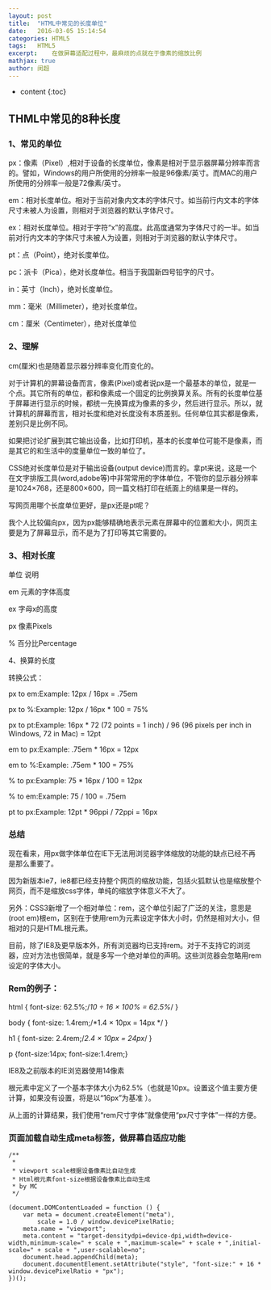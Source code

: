 ```yaml
---
layout: post
title:  "HTML中常见的长度单位"
date:   2016-03-05 15:14:54
categories: HTML5
tags:	HTML5
excerpt:	在做屏幕适配过程中，最麻烦的点就在于像素的缩放比例
mathjax: true
author:	闵超
---
```


* content
{:toc}

##	THML中常见的8种长度

###		1、常见的单位

px：像素（Pixel）,相对于设备的长度单位，像素是相对于显示器屏幕分辨率而言的。譬如，Windows的用户所使用的分辨率一般是96像素/英寸。而MAC的用户所使用的分辨率一般是72像素/英寸。

em：相对长度单位。相对于当前对象内文本的字体尺寸。如当前行内文本的字体尺寸未被人为设置，则相对于浏览器的默认字体尺寸。

ex：相对长度单位。相对于字符“x”的高度。此高度通常为字体尺寸的一半。如当前对行内文本的字体尺寸未被人为设置，则相对于浏览器的默认字体尺寸。

pt：点（Point），绝对长度单位。

pc：派卡（Pica），绝对长度单位。相当于我国新四号铅字的尺寸。

in：英寸（Inch），绝对长度单位。

mm：毫米（Millimeter），绝对长度单位。

cm：厘米（Centimeter），绝对长度单位

###		2、理解
cm(厘米)也是随着显示器分辨率变化而变化的。

对于计算机的屏幕设备而言，像素(Pixel)或者说px是一个最基本的单位，就是一个点。其它所有的单位，都和像素成一个固定的比例换算关系。所有的长度单位基于屏幕进行显示的时候，都统一先换算成为像素的多少，然后进行显示。所以，就计算机的屏幕而言，相对长度和绝对长度没有本质差别。任何单位其实都是像素，差别只是比例不同。

如果把讨论扩展到其它输出设备，比如打印机，基本的长度单位可能不是像素，而是其它的和生活中的度量单位一致的单位了。

CSS绝对长度单位是对于输出设备(output device)而言的。拿pt来说，这是一个在文字排版工具(word,adobe等)中非常常用的字体单位，不管你的显示器分辨率是1024×768，还是800×600，同一篇文档打印在纸面上的结果是一样的。

写网页用哪个长度单位更好，是px还是pt呢？

我个人比较偏向px，因为px能够精确地表示元素在屏幕中的位置和大小，网页主要是为了屏幕显示，而不是为了打印等其它需要的。

###		3、相对长度

单位 		说明

em 		元素的字体高度

ex 		字母x的高度

px 		像素Pixels

% 		百分比Percentage


4、换算的长度

转换公式：

px to em:Example:		12px / 16px = .75em

px to %:Example: 	12px / 16px * 100 = 75%

px to pt:Example: 		16px * 72 (72 points = 1 inch) / 96 (96 pixels per inch in Windows, 72 in Mac) = 12pt

em to px:Example: 	.75em * 16px = 12px

em to %:Example: 	.75em * 100 = 75%

% to px:Example:		 75 * 16px / 100 = 12px

% to em:Example: 	75 / 100 = .75em

pt to px:Example: 		12pt * 96ppi / 72ppi = 16px

###		总结

现在看来，用px做字体单位在IE下无法用浏览器字体缩放的功能的缺点已经不再是那么重要了。

因为新版本ie7，ie8都已经支持整个网页的缩放功能，包括火狐默认也是缩放整个网页，而不是缩放css字体，单纯的缩放字体意义不大了。

另外：CSS3新增了一个相对单位：rem，这个单位引起了广泛的关注，意思是(root em)根em，区别在于使用rem为元素设定字体大小时，仍然是相对大小，但相对的只是HTML根元素。

目前，除了IE8及更早版本外，所有浏览器均已支持rem。对于不支持它的浏览器，应对方法也很简单，就是多写一个绝对单位的声明。这些浏览器会忽略用rem设定的字体大小。

###		Rem的例子：

html { font-size: 62.5%;/*10 ÷ 16 × 100% = 62.5%*/ } 

body { font-size: 1.4rem;/*1.4 × 10px = 14px */ }

 h1 { font-size: 2.4rem;/*2.4 × 10px = 24px*/ }

 p {font-size:14px; font-size:1.4rem;}

IE8及之前版本的IE浏览器使用14像素

根元素中定义了一个基本字体大小为62.5%（也就是10px。设置这个值主要方便计算，如果没有设置，将是以“16px”为基准 ）。

从上面的计算结果，我们使用“rem尺寸字体”就像使用“px尺寸字体”一样的方便。


###  页面加载自动生成meta标签，做屏幕自适应功能
	
	/**
	 * 
	 * viewport scale根据设备像素比自动生成
	 * Html根元素font-size根据设备像素比自动生成
	 * by MC
	 */
	
	(document.DOMContentLoaded = function () {
	    var meta = document.createElement("meta"),
	        scale = 1.0 / window.devicePixelRatio;
	    meta.name = "viewport";
	    meta.content = "target-densitydpi=device-dpi,width=device-width,minimum-scale=" + scale + ",maximum-scale=" + scale + ",initial-scale=" + scale + ",user-scalable=no";
	    document.head.appendChild(meta);
	    document.documentElement.setAttribute("style", "font-size:" + 16 * window.devicePixelRatio + "px");
	})();
